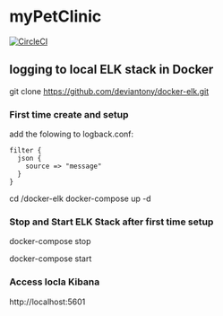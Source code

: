 # myPetClinic
[![CircleCI](https://circleci.com/gh/rondgrt/myPetClinic.svg?style=svg)](https://circleci.com/gh/rondgrt/myPetClinic)
## logging to local ELK stack in Docker

git clone https://github.com/deviantony/docker-elk.git

### First time create and setup
add the folowing to logback.conf:
```
filter {
  json {
    source => "message"
  }
}
```

cd /docker-elk
docker-compose up -d

### Stop and Start ELK Stack after first time setup

docker-compose stop

docker-compose start

### Access locla Kibana

http://localhost:5601